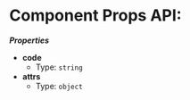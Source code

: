 # Component Props API:

**_Properties_**

 - <b id="/properties/code">code</b>
	 - Type: `string`
 - <b id="/properties/attrs">attrs</b>
	 - Type: `object`


